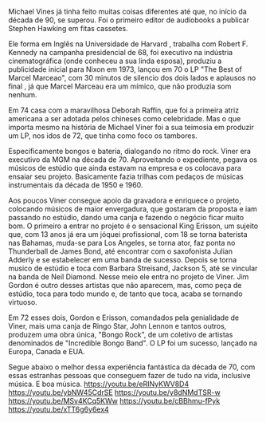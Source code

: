 Michael Vines já tinha feito muitas coisas diferentes até que, no início da década de 90, se superou. Foi o primeiro editor de audiobooks a publicar Stephen Hawking em fitas cassetes. 

Ele forma em Inglês na Universidade de Harvard , trabalha com Robert F. Kennedy na campanha presidencial de 68, foi executivo  na indústria cinematográfica  (onde conheceu a sua linda esposa), produziu a publicidade inicial para Nixon em 1973, lançou em 70 o LP "The Best of Marcel Marceao", com 30 minutos de silencio dos dois lados e aplausos no final , já que Marcel Marceau era um mímico, que não produzia som nenhum. 

Em 74 casa com a maravilhosa Deborah Raffin, que foi a primeira atriz americana a ser adotada pelos chineses como celebridade. Mas o que importa mesmo na história de Michael Viner foi a sua teimosia em produzir um LP, nos idos de 72, que tinha como foco os tambores. 

Especificamente bongos e bateria, dialogando no ritmo do rock.  Viner era executivo da MGM na década de 70. Aproveitando o expediente, pegava os músicos de estúdio que ainda estavam na empresa e os colocava para ensaiar seu projeto. Basicamente fazia trilhas com pedaços de músicas  instrumentais da década de 1950 e 1960. 

Aos poucos Viner consegue apoio da gravadora e enriquece o projeto, colocando músicos de maior envergadura, que gostaram da  proposta e iam passando no estúdio, dando uma canja e fazendo o negócio ficar muito bom. O primeiro a entrar no projeto é o sensacional King Erisson, um sujeito que, com 13 anos já era um jóquei profissional, com 18 se torna baterista nas Bahamas, muda-se para Los Angeles, se torna ator, faz ponta no Thunderball de James Bond, até encontrar com o saxofonista Julian Adderly e se estabelecer em uma banda de sucesso. Depois se torna musico de estúdio e toca com Barbara Streisand, Jackson 5, até se vincular na banda de Neil Diamond. Nesse meio ele entra no projeto de Viner. 
Jim Gordon é outro desses artistas que não aparecem, 
mas, como peça de estúdio, toca para todo mundo e, de tanto que toca, acaba se tornando virtuoso. 

Em 72 esses dois, Gordon e Erisson, comandados pela genialidade de Viner, mais uma canja de Ringo Star, John Lennon e tantos outros, produzem uma obra única, "Bongo Rock", de um coletivo de artistas denominados de "Incredible Bongo Band". O LP foi um sucesso, lançado na Europa, Canada e EUA. 

Segue abaixo o melhor dessa experiência fantástica da década de 70, com essas estranhas pessoas que conseguem fazer de tudo na vida, inclusive música. E boa música. 
https://youtu.be/eRINyKWV8D4 
https://youtu.be/ybNW45CdrSE 
https://youtu.be/y8dNMdTSR-w 
https://youtu.be/MSv4KCq5KWw 
https://youtu.be/cBBhmu-fPyk 
https://youtu.be/xTT6g6y6ex4 